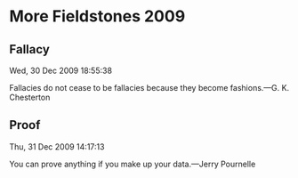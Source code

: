 # More Fieldstones 2009

## Fallacy
Wed, 30 Dec 2009 18:55:38

Fallacies do not cease to be fallacies because they become fashions.&mdash;G. K. Chesterton

## Proof
Thu, 31 Dec 2009 14:17:13

You can prove anything if you make up your data.&mdash;Jerry Pournelle

